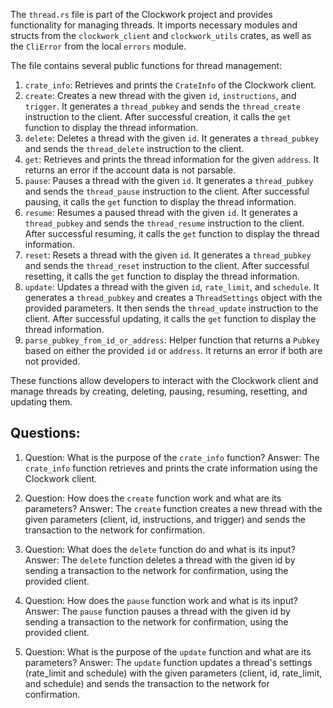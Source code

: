 The `thread.rs` file is part of the Clockwork project and provides functionality for managing threads. It imports necessary modules and structs from the `clockwork_client` and `clockwork_utils` crates, as well as the `CliError` from the local `errors` module.

The file contains several public functions for thread management:

1. `crate_info`: Retrieves and prints the `CrateInfo` of the Clockwork client.
2. `create`: Creates a new thread with the given `id`, `instructions`, and `trigger`. It generates a `thread_pubkey` and sends the `thread_create` instruction to the client. After successful creation, it calls the `get` function to display the thread information.
3. `delete`: Deletes a thread with the given `id`. It generates a `thread_pubkey` and sends the `thread_delete` instruction to the client.
4. `get`: Retrieves and prints the thread information for the given `address`. It returns an error if the account data is not parsable.
5. `pause`: Pauses a thread with the given `id`. It generates a `thread_pubkey` and sends the `thread_pause` instruction to the client. After successful pausing, it calls the `get` function to display the thread information.
6. `resume`: Resumes a paused thread with the given `id`. It generates a `thread_pubkey` and sends the `thread_resume` instruction to the client. After successful resuming, it calls the `get` function to display the thread information.
7. `reset`: Resets a thread with the given `id`. It generates a `thread_pubkey` and sends the `thread_reset` instruction to the client. After successful resetting, it calls the `get` function to display the thread information.
8. `update`: Updates a thread with the given `id`, `rate_limit`, and `schedule`. It generates a `thread_pubkey` and creates a `ThreadSettings` object with the provided parameters. It then sends the `thread_update` instruction to the client. After successful updating, it calls the `get` function to display the thread information.
9. `parse_pubkey_from_id_or_address`: Helper function that returns a `Pubkey` based on either the provided `id` or `address`. It returns an error if both are not provided.

These functions allow developers to interact with the Clockwork client and manage threads by creating, deleting, pausing, resuming, resetting, and updating them.
## Questions: 
 1. Question: What is the purpose of the `crate_info` function?
   Answer: The `crate_info` function retrieves and prints the crate information using the Clockwork client.

2. Question: How does the `create` function work and what are its parameters?
   Answer: The `create` function creates a new thread with the given parameters (client, id, instructions, and trigger) and sends the transaction to the network for confirmation.

3. Question: What does the `delete` function do and what is its input?
   Answer: The `delete` function deletes a thread with the given id by sending a transaction to the network for confirmation, using the provided client.

4. Question: How does the `pause` function work and what is its input?
   Answer: The `pause` function pauses a thread with the given id by sending a transaction to the network for confirmation, using the provided client.

5. Question: What is the purpose of the `update` function and what are its parameters?
   Answer: The `update` function updates a thread's settings (rate_limit and schedule) with the given parameters (client, id, rate_limit, and schedule) and sends the transaction to the network for confirmation.
    